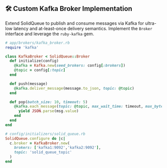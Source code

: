 ## 🛠️ Custom Kafka Broker Implementation

Extend SolidQueue to publish and consume messages via Kafka for ultra-low latency and at-least-once delivery semantics. Implement the `Broker` interface and leverage the `ruby-kafka` gem.

```ruby
# app/brokers/kafka_broker.rb
require 'kafka'

class KafkaBroker < SolidQueue::Broker
  def initialize(config)
    @kafka = Kafka.new(seed_brokers: config[:brokers])
    @topic = config[:topic]
  end

  def push(message)
    @kafka.deliver_message(message.to_json, topic: @topic)
  end

  def pop(batch_size: 10, timeout: 5)
    @kafka.each_message(topic: @topic, max_wait_time: timeout, max_bytes_per_partition: batch_size) do |msg|
      yield JSON.parse(msg.value)
    end
  end
end

# config/initializers/solid_queue.rb
SolidQueue.configure do |c|
  c.broker = KafkaBroker.new(
    brokers: ['kafka1:9092','kafka2:9092'],
    topic: 'solid_queue_topic'
  )
end
```